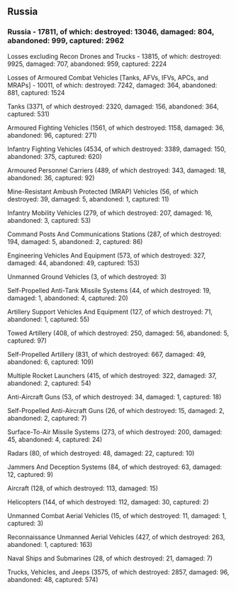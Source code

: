 
 
 ## Russia
 
 ### Russia - 17811, of which: destroyed: 13046, damaged: 804, abandoned: 999, captured: 2962

 Losses excluding Recon Drones and Trucks - 13815, of which: destroyed: 9925, damaged: 707, abandoned: 959, captured: 2224

 Losses of Armoured Combat Vehicles [Tanks, AFVs, IFVs, APCs, and MRAPs] - 10011, of which: destroyed: 7242, damaged: 364, abandoned: 881, captured: 1524

 

 

 Tanks (3371, of which destroyed: 2320, damaged: 156, abandoned: 364, captured: 531)

 Armoured Fighting Vehicles (1561, of which destroyed: 1158, damaged: 36, abandoned: 96, captured: 271)

 Infantry Fighting Vehicles (4534, of which destroyed: 3389, damaged: 150, abandoned: 375, captured: 620)

 Armoured Personnel Carriers (489, of which destroyed: 343, damaged: 18, abandoned: 36, captured: 92)

 Mine-Resistant Ambush Protected (MRAP) Vehicles (56, of which destroyed: 39, damaged: 5, abandoned: 1, captured: 11)

 Infantry Mobility Vehicles (279, of which destroyed: 207, damaged: 16, abandoned: 3, captured: 53)

 Command Posts And Communications Stations (287, of which destroyed: 194, damaged: 5, abandoned: 2, captured: 86)

 Engineering Vehicles And Equipment (573, of which destroyed: 327, damaged: 44, abandoned: 49, captured: 153)

 Unmanned Ground Vehicles (3, of which destroyed: 3)

 Self-Propelled Anti-Tank Missile Systems (44, of which destroyed: 19, damaged: 1, abandoned: 4, captured: 20)

 Artillery Support Vehicles And Equipment (127, of which destroyed: 71, abandoned: 1, captured: 55)

 Towed Artillery (408, of which destroyed: 250, damaged: 56, abandoned: 5, captured: 97)

 Self-Propelled Artillery (831, of which destroyed: 667, damaged: 49, abandoned: 6, captured: 109)

 Multiple Rocket Launchers (415, of which destroyed: 322, damaged: 37, abandoned: 2, captured: 54)

 Anti-Aircraft Guns (53, of which destroyed: 34, damaged: 1, captured: 18)

 Self-Propelled Anti-Aircraft Guns (26, of which destroyed: 15, damaged: 2, abandoned: 2, captured: 7)

 Surface-To-Air Missile Systems (273, of which destroyed: 200, damaged: 45, abandoned: 4, captured: 24)

 Radars (80, of which destroyed: 48, damaged: 22, captured: 10)

 Jammers And Deception Systems (84, of which destroyed: 63, damaged: 12, captured: 9)

 Aircraft (128, of which destroyed: 113, damaged: 15)

 Helicopters (144, of which destroyed: 112, damaged: 30, captured: 2)

 Unmanned Combat Aerial Vehicles (15, of which destroyed: 11, damaged: 1, captured: 3)

 Reconnaissance Unmanned Aerial Vehicles (427, of which destroyed: 263, abandoned: 1, captured: 163)

 Naval Ships and Submarines (28, of which destroyed: 21, damaged: 7)

 Trucks, Vehicles, and Jeeps (3575, of which destroyed: 2857, damaged: 96, abandoned: 48, captured: 574)

